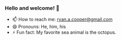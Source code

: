 ### Hello and welcome! 👋

<!--
**rcooper47/rcooper47** is a ✨ _special_ ✨ repository because its `README.md` (this file) appears on your GitHub profile.

Here are some ideas to get you started:

- 🔭 I’m currently working on a sports blog (mostly for rants with numbers), and a personal website for myself.
- 🌱 I’m currently learning front-end development.
- 👯 I’m looking to collaborate on literally anything ever.
- 🤔 I’m looking for help with building a smart mirror with my friends.
<!-- 💬 Ask me about ...-->
- 📫 How to reach me: ryan.a.cooper@gmail.com
- 😄 Pronouns: He, him, his
- ⚡ Fun fact: My favorite sea animal is the octopus.

